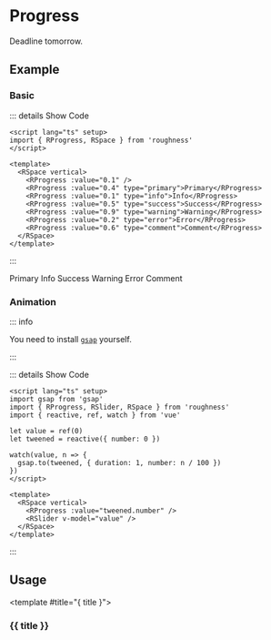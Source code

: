 <script lang="ts" setup>
import gsap from 'gsap'
import { RProgress, RSlider, RSpace } from 'roughness'
import { reactive, ref, watch } from 'vue'

let value = ref(0)
let tweened = reactive({ number: 0 })

watch(value, n => {
  gsap.to(tweened, { duration: 1, number: n / 100 })
})
</script>

# Progress

Deadline tomorrow.

## Example

### Basic

::: details Show Code

```vue
<script lang="ts" setup>
import { RProgress, RSpace } from 'roughness'
</script>

<template>
  <RSpace vertical>
    <RProgress :value="0.1" />
    <RProgress :value="0.4" type="primary">Primary</RProgress>
    <RProgress :value="0.1" type="info">Info</RProgress>
    <RProgress :value="0.5" type="success">Success</RProgress>
    <RProgress :value="0.9" type="warning">Warning</RProgress>
    <RProgress :value="0.2" type="error">Error</RProgress>
    <RProgress :value="0.6" type="comment">Comment</RProgress>
  </RSpace>
</template>
```

:::

<RSpace vertical>
  <RProgress :value="0.1" />
  <RProgress :value="0.4" type="primary">Primary</RProgress>
  <RProgress :value="0.1" type="info">Info</RProgress>
  <RProgress :value="0.5" type="success">Success</RProgress>
  <RProgress :value="0.9" type="warning">Warning</RProgress>
  <RProgress :value="0.2" type="error">Error</RProgress>
  <RProgress :value="0.6" type="comment">Comment</RProgress>
</RSpace>

### Animation

::: info

You need to install [`gsap`](https://www.npmjs.com/package/gsap) yourself.

:::

::: details Show Code

```vue
<script lang="ts" setup>
import gsap from 'gsap'
import { RProgress, RSlider, RSpace } from 'roughness'
import { reactive, ref, watch } from 'vue'

let value = ref(0)
let tweened = reactive({ number: 0 })

watch(value, n => {
  gsap.to(tweened, { duration: 1, number: n / 100 })
})
</script>

<template>
  <RSpace vertical>
    <RProgress :value="tweened.number" />
    <RSlider v-model="value" />
  </RSpace>
</template>
```

:::

<RSpace vertical>
  <RProgress :value="tweened.number" />
  <RSlider v-model="value" />
</RSpace>

## Usage

<RUsage file="src/progress/index.vue">

  <template #title="{ title }">

  ### {{ title }}

  </template>

</RUsage>
